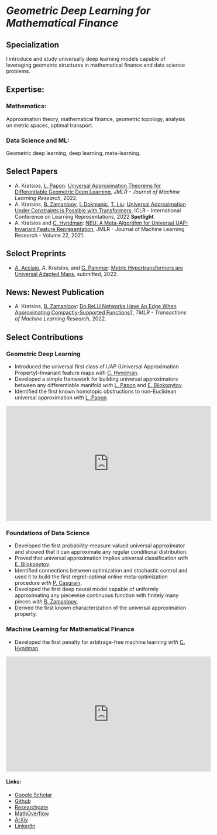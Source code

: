 # *Geometric Deep Learning for Mathematical Finance*


## Specialization
I introduce and study universally deep learning models capable of leveraging geometric structures in mathematical finance and data science problems.


## Expertise:
### Mathematics:
Approximation theory, mathematical finance, geometric topology, analysis on metric spaces, optimal transport.
### Data Science and ML:
Geometric deep learning, deep learning, meta-learning.  


## Select Papers
- A. Kratsios, [L. Papon](https://www.durham.ac.uk/staff/leonie-b-papon/): [Universal Approximation Theorems for Differentiable Geometric Deep Learning](https://www.jmlr.org/papers/v23/21-0716.html), *JMLR - Journal of Machine Learning Research*, 2022.
- A. Kratsios, [B. Zamanlooy](https://bzamanlooy.github.io/), [I. Dokmanic](https://dmi.unibas.ch/de/personen/ivan-dokmanic/), [T. Liu](http://tianlinliu.com/): [Universal Approximation Under Constraints is Possible with Transformers](https://openreview.net/forum?id=JGO8CvG5S9), ICLR - International Conference on Learning Representations, 2022 **Spotlight**.
- A. Kratsios and [C. Hyndman](https://www.concordia.ca/artsci/math-stats/faculty.html?fpid=cody-hyndman): [NEU: A Meta-Algorithm for Universal UAP-Invariant Feature Representation](https://www.jmlr.org/papers/v22/18-803.html), JMLR - Journal of Machine Learning Research - Volume 22, 2021.

## Select Preprints
- [A. Acciaio](https://people.math.ethz.ch/~beacciaio/), A. Kratsios, and [G. Pammer](https://people.math.ethz.ch/~gpammer/): [Metric Hypertransformers are Universal Adapted Maps](https://www.researchgate.net/publication/358232084_Metric_Hypertransformers_are_Universal_Adapted_Maps), *submitted*, 2022.


## News: Newest Publication
- A. Kratsios, [B. Zamanlooy](https://bzamanlooy.github.io/): [Do ReLU Networks Have An Edge When Approximating Compactly-Supported Functions?](https://openreview.net/forum?id=sNxNi54B8b), *TMLR - Transactions of Machine Learning Research*, 2022.


## Select Contributions
### Geometric Deep Learning
- Introduced the universal first class of UAP (Universal Approximation Property)-Invariant feature maps *with* [C. Hyndman](https://www.concordia.ca/artsci/math-stats/faculty.html?fpid=cody-hyndman).  
- Developed a simple framework for building universal approximators between any differentiable manifold *with* [L. Papon](https://people.epfl.ch/leonie.papon) and [E. Bilokopytov](https://orcid.org/0000-0001-7075-886X).
- Identified the first known homotopic obstructions to non-Euclidean universal approximation *with* [L. Papon](https://people.epfl.ch/leonie.papon).

<p align="center">
<iframe width="560" height="315" src="https://www.youtube.com/embed/dlKUQHnIoe0?start=524" title="YouTube video player" frameborder="0" allow="accelerometer; autoplay; clipboard-write; encrypted-media; gyroscope; picture-in-picture" allowfullscreen></iframe>
</p>

### Foundations of Data Science
- Developed the first probability-measure valued universal approximator and showed that it can approximate any regular conditional distribution. 
- Proved that universal approximation implies universal classification *with* [E. Bilokopytov](https://orcid.org/0000-0001-7075-886X).
- Identified connections between optimization and stochastic control and used it to build the first regret-optimal online meta-optimization procedure *with* [P. Casgrain](https://p-casgrain.github.io/).
- Developed the first deep neural model capable of uniformly approximating any piecewise continuous function with finitely many pieces *with* [B. Zamanlooy](https://www.ifi.uzh.ch/en/ce/people/zamanlooy.html),
- Derived the first known characterization of the universal approximation property.



### Machine Learning for Mathematical Finance
- Developed the first penalty for arbitrage-free machine learning *with* [C. Hyndman](https://www.concordia.ca/artsci/math-stats/faculty.html?fpid=cody-hyndman). 

<p align="center">
<iframe width="560" height="315" src="https://www.youtube.com/embed/wToOsW90QBk?start=38" title="YouTube video player" frameborder="0" allow="accelerometer; autoplay; clipboard-write; encrypted-media; gyroscope; picture-in-picture" allowfullscreen></iframe>
</p>


#### Links:
- [Google Scholar](https://scholar.google.ca/citations?user=9D-bHFgAAAAJ&hl=en)
- [Github](https://github.com/AnastasisKratsios)
- [Researchgate](https://www.researchgate.net/profile/Anastasis_Kratsios3)
- [MathOverflow](https://mathoverflow.net/users/284090/anastasis)
- [ArXiv](https://arxiv.org/search/?searchtype=author&query=Kratsios%2C+A)
- [LinkedIn](https://www.linkedin.com/in/anastasiskratsios/)